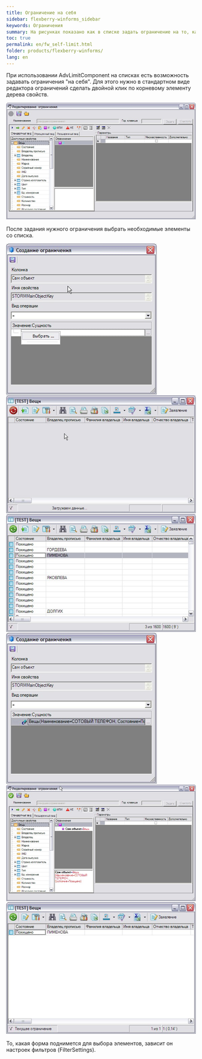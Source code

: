 ```yaml
---
title: Ограничение на себя
sidebar: flexberry-winforms_sidebar
keywords: Ограничения
summary: На рисунках показано как в списке задать ограничение на то, какие элементы этого списка будут отображаться (ограничение "на себя", т.е. на сами элементы списка)
toc: true
permalink: en/fw_self-limit.html
folder: products/flexberry-winforms/
lang: en
---
```


При использовании AdvLimitComponent на списках есть возможность задавать ограничения "на себя". Для этого нужно в стандартном виде редактора ограничений сделать двойной клик по корневому элементу дерева свойств.

![](/images/pages/products/flexberry-winforms/subsystems/limits/scr021.jpg)

После задания нужного ограничения выбрать необходимые элементы со списка.

![](/images/pages/products/flexberry-winforms/subsystems/limits/scr031.jpg)
![](/images/pages/products/flexberry-winforms/subsystems/limits/scr041.jpg)
![](/images/pages/products/flexberry-winforms/subsystems/limits/scr051.jpg)
![](/images/pages/products/flexberry-winforms/subsystems/limits/scr061.jpg)
![](/images/pages/products/flexberry-winforms/subsystems/limits/scr071.jpg)
![](/images/pages/products/flexberry-winforms/subsystems/limits/scr081.jpg)

То, какая форма поднимется для выбора элементов, зависит он настроек фильтров (FilterSettings).
